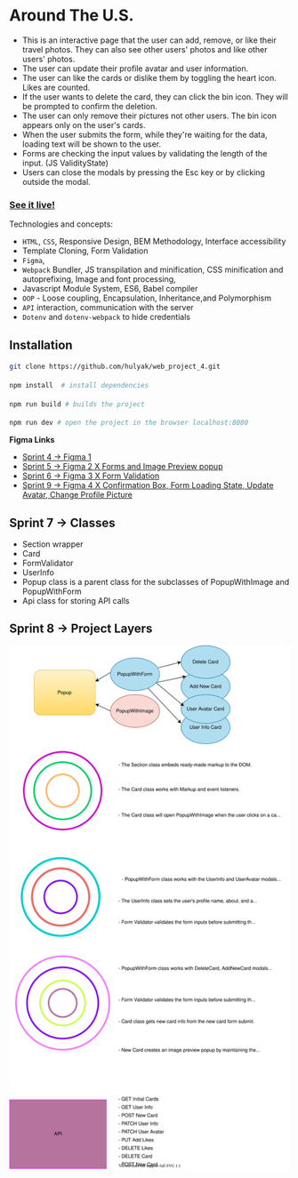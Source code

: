 # Around The U.S.

- This is an interactive page that the user can add, remove, or like their travel photos. They can also see other users' photos and like other users' photos.
- The user can update their profile avatar and user information.
- The user can like the cards or dislike them by toggling the heart icon. Likes are counted.
- If the user wants to delete the card, they can click the bin icon. They will be  prompted to confirm the deletion.
- The user can only remove their pictures not other users. The bin icon appears only on the user's cards.
- When the user submits the form, while they're waiting for the data, loading text will be shown to the user.
- Forms are checking the input values by validating the length of the input. (JS ValidityState)
- Users can close the modals by pressing the Esc key or by clicking outside the modal.

### [See it live!](https://hulyak.github.io/web_project_4/)

Technologies and concepts:

- `HTML`, `CSS`, Responsive Design, BEM Methodology, Interface accessibility
- Template Cloning, Form Validation
- `Figma`,
- `Webpack` Bundler, JS transpilation and minification, CSS minification and autoprefixing, Image and font processing,
- Javascript Module System, ES6, Babel compiler
- `OOP` - Loose coupling, Encapsulation, Inheritance,and Polymorphism
- `API` interaction, communication with the server
- `Dotenv` and `dotenv-webpack` to hide credentials


## Installation

```bash
git clone https://github.com/hulyak/web_project_4.git

npm install  # install dependencies

npm run build # builds the project

npm run dev # open the project in the browser localhost:8080

```


**Figma Links**

- [Sprint 4 -> Figma 1](https://www.figma.com/file/NYoOgIJw6t8pYuN51ceqMo/Sprint-4-Around-The-U.S.-desktop-mobile)
- [Sprint 5 ->  Figma 2 X Forms and Image Preview popup](https://www.figma.com/file/XCcf9aRKy1L0guhQxQPINs/Sprint-5-Around-The-U.S.-desktop-mobile?node-id=0%3A1)
- [Sprint 6 -> Figma 3 X Form Validation](https://www.figma.com/file/fZVKeuZhBNydDFXsfM0m2d/Sprint-6%3A-Around-The-U.S.)
- [Sprint 9 -> Figma 4 X Confirmation Box, Form Loading State, Update Avatar, Change Profile Picture](https://www.figma.com/file/aA7G480LERxFpyY9xskHDb/Sprint-9-Applied-JavaScript?node-id=0%3A1)

## Sprint 7 -> Classes

- Section wrapper
- Card
- FormValidator
- UserInfo
- Popup class is a parent class for the subclasses of PopupWithImage and PopupWithForm
- Api class for storing API calls

## Sprint 8 -> Project Layers

![img](src/images/diagram.svg)
